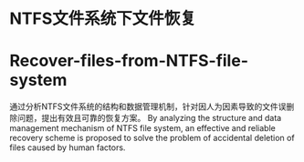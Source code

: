 # NTFS文件系统下文件恢复
# Recover-files-from-NTFS-file-system
通过分析NTFS文件系统的结构和数据管理机制，针对因人为因素导致的文件误删除问题，提出有效且可靠的恢复方案。
By analyzing the structure and data management mechanism of NTFS file system, an effective and reliable recovery scheme is proposed to solve the problem of accidental deletion of files caused by human factors.
